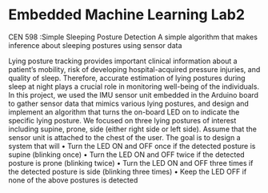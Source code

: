 # Embedded Machine Learning Lab2
 CEN 598 :Simple Sleeping Posture Detection
A simple algorithm that makes inference about sleeping postures using sensor data

Lying posture tracking provides important clinical information about a patient’s mobility,
risk of developing hospital-acquired pressure injuries, and quality of sleep. Therefore,
accurate estimation of lying postures during sleep at night plays a crucial role in
monitoring well-being of the individuals.
In this project, we used the IMU sensor unit embedded in the Arduino board to
gather sensor data that mimics various lying postures, and design and implement an
algorithm that turns the on-board LED on to indicate the specific lying posture. We
focused on three lying postures of interest including supine, prone, side (either right side or
left side). Assume that the sensor unit is attached to the chest of the user. The goal is to
design a system that will
• Turn the LED ON and OFF once if the detected posture is supine (blinking once)
• Turn the LED ON and OFF twice if the detected posture is prone (blinking twice)
• Turn the LED ON and OFF three times if the detected posture is side (blinking three
times)
• Keep the LED OFF if none of the above postures is detected
